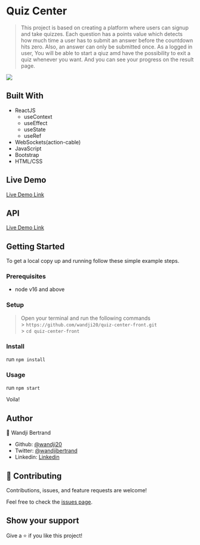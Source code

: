 # Quiz Center

> This project is based on creating a platform where users can signup and take quizzes.
> Each question has a points value which detects how much time a user has to submit an answer before the countdown hits zero. Also, an answer can only be submitted once.
> As a logged in user, You will be able to start a qiuz amd have the possibility to exit a quiz whenever you want. And you can see your progress on the result page.

![](/app/assets/images/screenshot.png)

## Built With

- ReactJS
  - useContext
  - useEffect
  - useState
  - useRef
- WebSockets(action-cable)
- JavaScript
- Bootstrap
- HTML/CSS

## Live Demo

[Live Demo Link](https://quiz-center-front.herokuapp.com/)

## API

[Live Demo Link](https://quiz-center-api.herokuapp.com/doc)

## Getting Started

To get a local copy up and running follow these simple example steps.

### Prerequisites

- node v16 and above

### Setup

> Open your terminal and run the following commands <br> > `https://github.com/wandji20/quiz-center-front.git` <br> > `cd quiz-center-front` <br>

### Install

run `npm install`

### Usage

run `npm start` <br>

Voila!

## Author

👤 Wandji Bertrand

- Github: [@wandji20](https://github.com/wandji20)
- Twitter: [@wandjibertrand](https://twitter.com/wandjibertrand)
- Linkedin: [Linkedin](https://www.linkedin.com/in/wandji-bertrand/)

## 🤝 Contributing

Contributions, issues, and feature requests are welcome!

Feel free to check the [issues page](../../issues/).

## Show your support

Give a ⭐️ if you like this project!
